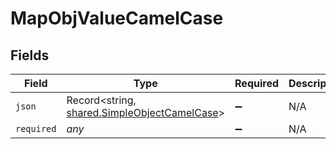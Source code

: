 # MapObjValueCamelCase


## Fields

| Field                                                                                               | Type                                                                                                | Required                                                                                            | Description                                                                                         |
| --------------------------------------------------------------------------------------------------- | --------------------------------------------------------------------------------------------------- | --------------------------------------------------------------------------------------------------- | --------------------------------------------------------------------------------------------------- |
| `json`                                                                                              | Record<string, [shared.SimpleObjectCamelCase](../../../sdk/models/shared/simpleobjectcamelcase.md)> | :heavy_minus_sign:                                                                                  | N/A                                                                                                 |
| `required`                                                                                          | *any*                                                                                               | :heavy_minus_sign:                                                                                  | N/A                                                                                                 |